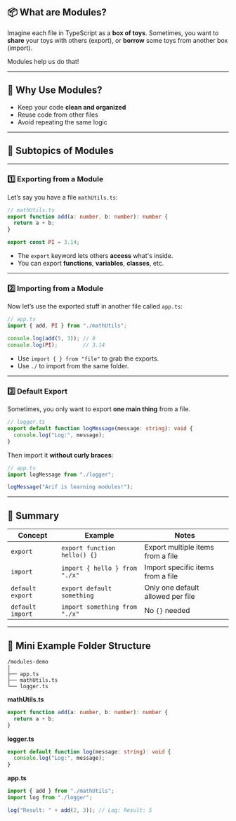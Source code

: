 ## 📦 What are Modules?

Imagine each file in TypeScript as a **box of toys**. Sometimes, you want to **share** your toys with others (export), or **borrow** some toys from another box (import).

Modules help us do that!

---

## 🎯 Why Use Modules?

- Keep your code **clean and organized**
- Reuse code from other files
- Avoid repeating the same logic

---

## 🧩 Subtopics of Modules

---

### 1️⃣ Exporting from a Module

Let’s say you have a file `mathUtils.ts`:

```ts
// mathUtils.ts
export function add(a: number, b: number): number {
  return a + b;
}

export const PI = 3.14;
```

- The `export` keyword lets others **access** what's inside.
- You can export **functions**, **variables**, **classes**, etc.

---

### 2️⃣ Importing from a Module

Now let’s use the exported stuff in another file called `app.ts`:

```ts
// app.ts
import { add, PI } from "./mathUtils";

console.log(add(5, 3)); // 8
console.log(PI);        // 3.14
```

- Use `import { } from "file"` to grab the exports.
- Use `./` to import from the same folder.

---

### 3️⃣ Default Export

Sometimes, you only want to export **one main thing** from a file.

```ts
// logger.ts
export default function logMessage(message: string): void {
  console.log("Log:", message);
}
```

Then import it **without curly braces**:

```ts
// app.ts
import logMessage from "./logger";

logMessage("Arif is learning modules!");
```

---

## 🔁 Summary

| Concept            | Example                        | Notes                                 |
|--------------------|--------------------------------|----------------------------------------|
| `export`           | `export function hello() {}`   | Export multiple items from a file     |
| `import`           | `import { hello } from "./x"`  | Import specific items from a file     |
| `default export`   | `export default something`     | Only one default allowed per file     |
| `default import`   | `import something from "./x"`  | No `{}` needed                        |

---

## 🧪 Mini Example Folder Structure

```
/modules-demo
│
├── app.ts
├── mathUtils.ts
└── logger.ts
```

**mathUtils.ts**  
```ts
export function add(a: number, b: number): number {
  return a + b;
}
```

**logger.ts**  
```ts
export default function log(message: string): void {
  console.log("Log:", message);
}
```

**app.ts**  
```ts
import { add } from "./mathUtils";
import log from "./logger";

log("Result: " + add(2, 3)); // Log: Result: 5
```

